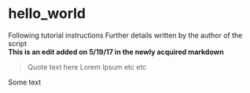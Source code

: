 # hello_world
Following tutorial instructions
Further details written by the author of the script  
**This is an edit added on 5/19/17 in the newly acquired markdown**  
>Quote text here Lorem Ipsum etc etc

<div id="id1" class="red">Some text</div>
